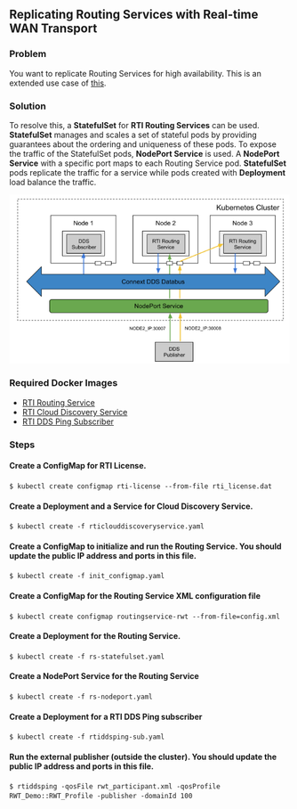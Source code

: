 ## Replicating Routing Services with Real-time WAN Transport

### Problem

You want to replicate Routing Services for high availability. This is an extended use case of [this](../routingservice_rwt). 

### Solution

To resolve this, a **StatefulSet** for **RTI Routing Services** can be used. **StatefulSet** manages and scales a set of stateful pods by providing guarantees about the ordering and uniqueness of these pods. To expose the traffic of the StatefulSet pods, **NodePort Service** is used. A **NodePort Service** with a specific port maps to each Routing Service pod. **StatefulSet** pods replicate the traffic for a service while pods created with **Deployment** load balance the traffic. 

![Replicating Routing Services](routingservice_rwt_replicated.png)

### Required Docker Images
- [RTI Routing Service](../dockerfiles/rti_routingservice)
- [RTI Cloud Discovery Service](../dockerfiles/rti_clouddiscoveryservice)
- [RTI DDS Ping Subscriber](../dockerfiles/rti_ddsping_sub)

### Steps

#### Create a ConfigMap for RTI License.
`$ kubectl create configmap rti-license --from-file rti_license.dat`

#### Create a Deployment and a Service for Cloud Discovery Service.
`$ kubectl create -f rticlouddiscoveryservice.yaml`

#### Create a ConfigMap to initialize and run the Routing Service. You should update the public IP address and ports in this file.
`$ kubectl create -f init_configmap.yaml`

#### Create a ConfigMap for the Routing Service XML configuration file
`$ kubectl create configmap routingservice-rwt --from-file=config.xml`

#### Create a Deployment for the Routing Service. 
`$ kubectl create -f rs-statefulset.yaml`

#### Create a NodePort Service for the Routing Service
`$ kubectl create -f rs-nodeport.yaml`

#### Create a Deployment for a RTI DDS Ping subscriber
`$ kubectl create -f rtiddsping-sub.yaml`

#### Run the external publisher (outside the cluster). You should update the public IP address and ports in this file.
`$ rtiddsping -qosFile rwt_participant.xml -qosProfile RWT_Demo::RWT_Profile -publisher -domainId 100`
